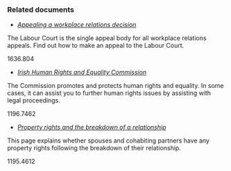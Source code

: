 ###  Related documents

  * [ _Appealing a workplace relations decision_ ](/en/employment/enforcement-and-redress/employment-appeals/)

The Labour Court is the single appeal body for all workplace relations
appeals. Find out how to make an appeal to the Labour Court.

1636.804

  * [ _Irish Human Rights and Equality Commission_ ](/en/justice/law-and-rights/irish-human-rights-and-equality-commission/)

The Commission promotes and protects human rights and equality. In some cases,
it can assist you to further human rights issues by assisting with legal
proceedings.

1196.7462

  * [ _Property rights and the breakdown of a relationship_ ](/en/birth-family-relationships/problems-in-marriages-and-other-relationships/property-rights-and-the-breakdown-of-a-cohabiting-relationship/)

This page explains whether spouses and cohabiting partners have any property
rights following the breakdown of their relationship.

1195.4612

